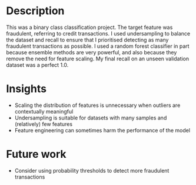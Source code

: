 # Description
This was a binary class classification project. The target feature was fraudulent, referring to credit transactions. I used undersampling to balance the dataset and recall to ensure that I prioritised detecting as many fraudulent transactions as possible. I used a random forest classifier in part because ensemble methods are very powerful, and also because they remove the need for feature scaling. My final recall on an unseen validation dataset was a perfect 1.0.

# Insights
- Scaling the distribution of features is unnecessary when outliers are contextually meaningful
- Undersampling is suitable for datasets with many samples and (relatively) few features
- Feature engineering can sometimes harm the performance of the model

# Future work
- Consider using probability thresholds to detect more fraudulent transactions
